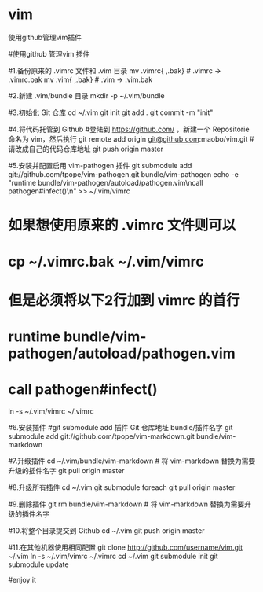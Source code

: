 vim 
===

使用github管理vim插件

#使用github 管理vim 插件

#1.备份原来的 .vimrc 文件和 .vim 目录
mv .vimrc{ ,.bak} # .vimrc -> .vimrc.bak
mv .vim{ ,.bak}   # .vim -> .vim.bak 

#2.新建 .vim/bundle 目录
mkdir -p ~/.vim/bundle

#3.初始化 Git 仓库
cd ~/.vim
git init
git add .
git commit -m "init"

#4.将代码托管到 Github
#登陆到 https://github.com/ ，新建一个 Repositorie 命名为 vim，然后执行
git remote add origin git@github.com:maobo/vim.git # 请改成自己的代码仓库地址
git push origin master

#5.安装并配置启用 vim-pathogen 插件
git submodule add git://github.com/tpope/vim-pathogen.git bundle/vim-pathogen
echo -e "runtime bundle/vim-pathogen/autoload/pathogen.vim\ncall pathogen#infect()\n" >> ~/.vim/vimrc
# 如果想使用原来的 .vimrc 文件则可以
# cp ~/.vimrc.bak ~/.vim/vimrc
# 但是必须将以下2行加到 vimrc 的首行
# runtime bundle/vim-pathogen/autoload/pathogen.vim
# call pathogen#infect()
ln -s ~/.vim/vimrc ~/.vimrc

#6.安装插件
#git submodule add 插件 Git 仓库地址 bundle/插件名字
git submodule add git://github.com/tpope/vim-markdown.git bundle/vim-markdown

#7.升级插件
cd ~/.vim/bundle/vim-markdown # 将 vim-markdown 替换为需要升级的插件名字
git pull origin master

#8.升级所有插件
cd ~/.vim
git submodule foreach git pull origin master

#9.删除插件
git rm bundle/vim-markdown # 将 vim-markdown 替换为需要升级的插件名字

#10.将整个目录提交到 Github
cd ~/.vim
git push origin master

#11.在其他机器使用相同配置
git clone http://github.com/username/vim.git ~/.vim
ln -s ~/.vim/vimrc ~/.vimrc
cd ~/.vim
git submodule init
git submodule update

#enjoy it
